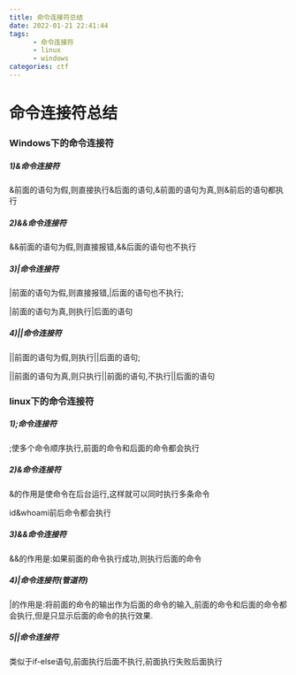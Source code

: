 ```yaml
---
title: 命令连接符总结
date: 2022-01-21 22:41:44
tags:
      - 命令连接符
      - linux 
      - windows
categories: ctf
---
```


# 命令连接符总结

### Windows下的命令连接符

##### 1)&命令连接符

&前面的语句为假,则直接执行&后面的语句,&前面的语句为真,则&前后的语句都执行

##### 2)&&命令连接符

&&前面的语句为假,则直接报错,&&后面的语句也不执行

##### 3)|命令连接符

|前面的语句为假,则直接报错,|后面的语句也不执行;

|前面的语句为真,则执行|后面的语句

##### 4)||命令连接符

||前面的语句为假,则执行||后面的语句;

||前面的语句为真,则只执行||前面的语句,不执行||后面的语句

### linux下的命令连接符

##### 1);命令连接符

;使多个命令顺序执行,前面的命令和后面的命令都会执行

##### 2)&命令连接符

&的作用是使命令在后台运行,这样就可以同时执行多条命令

id&whoami前后命令都会执行

##### 3)&&命令连接符

&&的作用是:如果前面的命令执行成功,则执行后面的命令

##### 4)|命令连接符(管道符)

|的作用是:将前面的命令的输出作为后面的命令的输入,前面的命令和后面的命令都会执行,但是只显示后面的命令的执行效果.

##### 5||命令连接符

类似于if-else语句,前面执行后面不执行,前面执行失败后面执行
